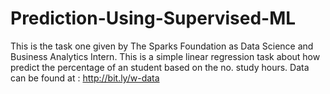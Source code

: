 # Prediction-Using-Supervised-ML
This is the task one given by The Sparks Foundation as Data Science and Business Analytics Intern. 
This is a simple linear regression task about how predict the percentage of an student based on the no. study hours.
Data can be found at : http://bit.ly/w-data
